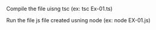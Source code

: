 Compile the file uisng tsc (ex: tsc Ex-01.ts)

Run the file js file created usning node (ex: node EX-01.js)
